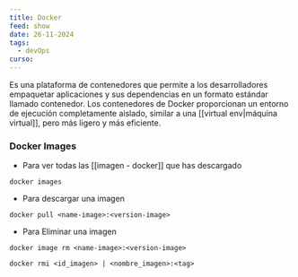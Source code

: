 ```yaml
---
title: Docker
feed: show
date: 26-11-2024
tags:
  - devOps
curso:
---
```

Es una plataforma de contenedores que permite a los desarrolladores empaquetar aplicaciones y sus dependencias en un formato estándar llamado contenedor. Los contenedores de Docker proporcionan un entorno de ejecución completamente aislado, similar a una [[virtual env|máquina virtual]], pero más ligero y más eficiente.

### Docker Images
- Para ver todas las [[imagen - docker]] que has descargado
```
docker images
```

- Para descargar una imagen
```
docker pull <name-image>:<version-image>
```

- Para Eliminar una imagen
```
docker image rm <name-image>:<version-image>

docker rmi <id_imagen> | <nombre_imagen>:<tag>
```

